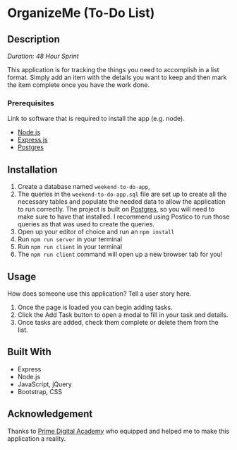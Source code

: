 # OrganizeMe (To-Do List)

## Description

_Duration: 48 Hour Sprint_

This application is for tracking the things you need to accomplish in a list format. Simply add an item with the details you want to keep and then mark the item complete once you have the work done.

### Prerequisites

Link to software that is required to install the app (e.g. node).

- [Node.js](https://nodejs.org/en/)
- [Express.js](https://expressjs.com/)
- [Postgres](https://www.postgresql.org/download/)

## Installation

1. Create a database named `weekend-to-do-app`,
2. The queries in the `weekend-to-do-app.sql` file are set up to create all the necessary tables and populate the needed data to allow the application to run correctly. The project is built on [Postgres](https://www.postgresql.org/download/), so you will need to make sure to have that installed. I recommend using Postico to run those queries as that was used to create the queries.
3. Open up your editor of choice and run an `npm install`
4. Run `npm run server` in your terminal
5. Run `npm run client` in your terminal
6. The `npm run client` command will open up a new browser tab for you!

## Usage

How does someone use this application? Tell a user story here.

1. Once the page is loaded you can begin adding tasks.
2. Click the Add Task button to open a modal to fill in your task and details.
3. Once tasks are added, check them complete or delete them from the list.

## Built With

- Express
- Node.js
- JavaScript, jQuery
- Bootstrap, CSS

## Acknowledgement

Thanks to [Prime Digital Academy](www.primeacademy.io) who equipped and helped me to make this application a reality.
